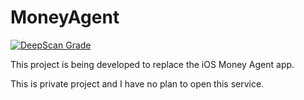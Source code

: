 # MoneyAgent
[![DeepScan Grade](https://deepscan.io/api/projects/1255/branches/3331/badge/grade.svg)](https://deepscan.io/dashboard/#view=project&pid=1255&bid=3331)

This project is being developed to replace the iOS Money Agent app.

This is private project and I have no plan to open this service.
